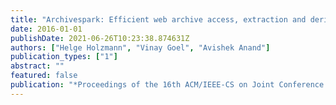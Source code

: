 ```yaml
---
title: "Archivespark: Efficient web archive access, extraction and derivation"
date: 2016-01-01
publishDate: 2021-06-26T10:23:38.874631Z
authors: ["Helge Holzmann", "Vinay Goel", "Avishek Anand"]
publication_types: ["1"]
abstract: ""
featured: false
publication: "*Proceedings of the 16th ACM/IEEE-CS on Joint Conference on Digital Libraries*"
---
```


